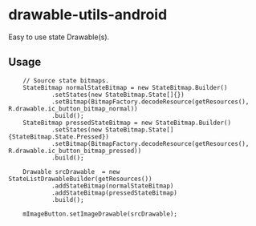 drawable-utils-android
======================
Easy to use state Drawable(s).

Usage
-----
        // Source state bitmaps.
        StateBitmap normalStateBitmap = new StateBitmap.Builder()
                .setStates(new StateBitmap.State[]{})
                .setBitmap(BitmapFactory.decodeResource(getResources(), R.drawable.ic_button_bitmap_normal))
                .build();
        StateBitmap pressedStateBitmap = new StateBitmap.Builder()
                .setStates(new StateBitmap.State[]{StateBitmap.State.Pressed})
                .setBitmap(BitmapFactory.decodeResource(getResources(), R.drawable.ic_button_bitmap_pressed))
                .build();
        
        Drawable srcDrawable  = new StateListDrawableBuilder(getResources())
                .addStateBitmap(normalStateBitmap)
                .addStateBitmap(pressedStateBitmap)
                .build();
        
        mImageButton.setImageDrawable(srcDrawable);
